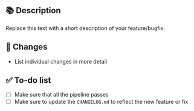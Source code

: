 ## 📚 Description

Replace this text with a short description of your feature/bugfix.

## 🔖 Changes

- List individual changes in more detail

## ✅ To-do list

- [ ] Make sure that all the pipeline passes
- [ ] Make sure to update the `CHANGELOG.md` to reflect the new feature or fix
